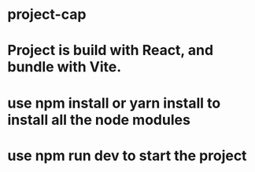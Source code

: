 # project-cap

# Project is build with React, and bundle with Vite.
# use npm install or yarn install to install all the node modules
# use npm run dev to start the project
